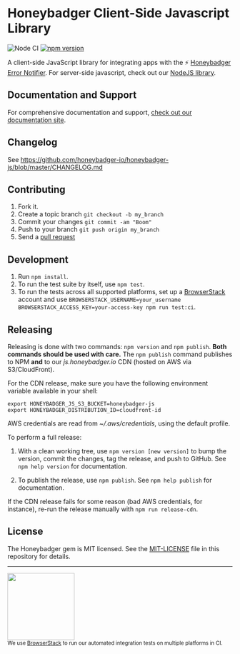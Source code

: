 # Honeybadger Client-Side Javascript Library

![Node CI](https://github.com/honeybadger-io/honeybadger-js/workflows/Node%20CI/badge.svg)
[![npm version](https://badge.fury.io/js/honeybadger-js.svg)](https://badge.fury.io/js/honeybadger-js)

A client-side JavaScript library for integrating apps with the :zap: [Honeybadger Error Notifier](http://honeybadger.io). For server-side javascript, check out our [NodeJS library](https://github.com/honeybadger-io/honeybadger-node).

## Documentation and Support

For comprehensive documentation and support, [check out our documentation site](http://docs.honeybadger.io/lib/javascript/index.html).

## Changelog

See https://github.com/honeybadger-io/honeybadger-js/blob/master/CHANGELOG.md

## Contributing

1. Fork it.
2. Create a topic branch `git checkout -b my_branch`
3. Commit your changes `git commit -am "Boom"`
3. Push to your branch `git push origin my_branch`
4. Send a [pull request](https://github.com/honeybadger-io/honeybadger-js/pulls)

## Development

1. Run `npm install`.
2. To run the test suite by itself, use `npm test`.
3. To run the tests across all supported platforms, set up a [BrowserStack](https://www.browserstack.com/)
account and use `BROWSERSTACK_USERNAME=your_username BROWSERSTACK_ACCESS_KEY=your-access-key npm run test:ci`.

## Releasing

Releasing is done with two commands: `npm version` and `npm publish`. **Both
commands should be used with care.** The `npm publish` command publishes to NPM
**and** to our *js.honeybadger.io* CDN (hosted on AWS via S3/CloudFront).

For the CDN release, make sure you have the following environment variable
available in your shell:

```
export HONEYBADGER_JS_S3_BUCKET=honeybadger-js
export HONEYBADGER_DISTRIBUTION_ID=cloudfront-id
```

AWS credentials are read from *~/.aws/credentials*, using the default profile.

To perform a full release:

1. With a clean working tree, use `npm version [new version]` to bump the version, commit the
   changes, tag the release, and push to GitHub. See `npm help version` for
   documentation.

2. To publish the release, use `npm publish`. See `npm help publish` for
   documentation.

If the CDN release fails for some reason (bad AWS credentials, for instance),
re-run the release manually with `npm run release-cdn`.

## License

The Honeybadger gem is MIT licensed. See the [MIT-LICENSE](https://raw.github.com/honeybadger-io/honeybadger-js/master/MIT-LICENSE) file in this repository for details.

---
<p><a href="https://www.browserstack.com/"><img src="/browserstack-logo.png" width="150"></a><br>
 <small>We use <a href="https://www.browserstack.com/">BrowserStack</a> to run our automated integration tests on multiple platforms in CI.</small></p>
